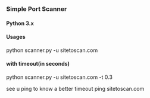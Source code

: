 ### Simple Port Scanner
#### Python 3.x

#### Usages

python scanner.py -u sitetoscan.com

#### with timeout(in seconds)
python scanner.py -u sitetoscan.com -t 0.3 

see u ping to know a better timeout
ping sitetoscan.com
